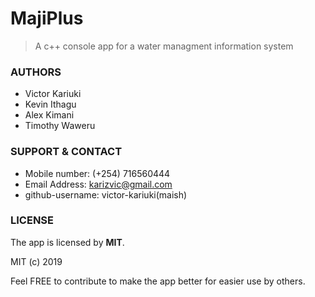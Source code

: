 # MajiPlus

> A c++ console app for a water managment information system

### AUTHORS

* Victor Kariuki
* Kevin Ithagu
* Alex Kimani
* Timothy Waweru

### SUPPORT & CONTACT

* Mobile number: (+254) 716560444
* Email Address: karizvic@gmail.com
* github-username: victor-kariuki(maish)

### LICENSE
The app is licensed by **MIT**.

MIT (c) 2019

Feel FREE to contribute to make the app better for easier use by others.

